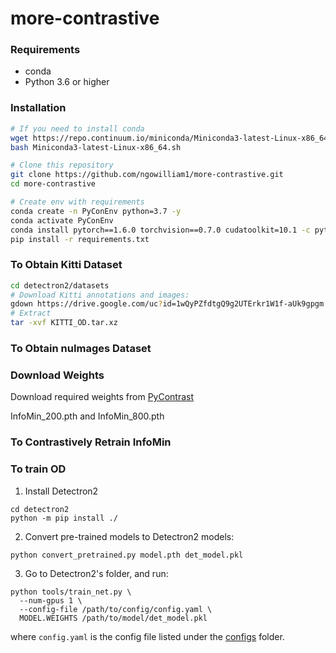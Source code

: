 # more-contrastive

### Requirements

- conda
- Python 3.6 or higher

### Installation

```bash
# If you need to install conda
wget https://repo.continuum.io/miniconda/Miniconda3-latest-Linux-x86_64.sh
bash Miniconda3-latest-Linux-x86_64.sh

# Clone this repository
git clone https://github.com/ngowilliam1/more-contrastive.git
cd more-contrastive 

# Create env with requirements
conda create -n PyConEnv python=3.7 -y
conda activate PyConEnv
conda install pytorch==1.6.0 torchvision==0.7.0 cudatoolkit=10.1 -c pytorch
pip install -r requirements.txt

```

### To Obtain Kitti Dataset
```bash
cd detectron2/datasets
# Download Kitti annotations and images:
gdown https://drive.google.com/uc?id=1wQyPZfdtgQ9g2UTErkr1W1f-aUk9gpgm
# Extract
tar -xvf KITTI_OD.tar.xz
```

### To Obtain nuImages Dataset

### Download Weights
Download required weights from [PyContrast](https://github.com/HobbitLong/PyContrast/blob/master/pycontrast/docs/MODEL_ZOO.md)

InfoMin_200.pth and InfoMin_800.pth


### To Contrastively Retrain InfoMin

### To train OD
1. Install Detectron2
```
cd detectron2
python -m pip install ./
```
2. Convert pre-trained models to Detectron2 models:
```
python convert_pretrained.py model.pth det_model.pkl
```
3. Go to Detectron2's folder, and run:
```
python tools/train_net.py \
  --num-gpus 1 \
  --config-file /path/to/config/config.yaml \
  MODEL.WEIGHTS /path/to/model/det_model.pkl
```
where `config.yaml` is the config file listed under the [configs](detectron2/configs/kitti) folder.
